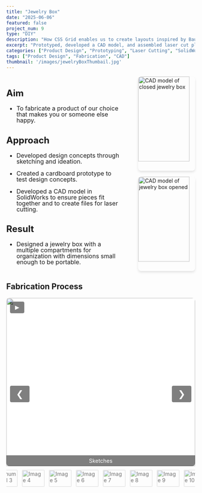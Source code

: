 ```yaml
---
title: "Jewelry Box"
date: "2025-06-06"
featured: false
project_num: 9
type: "DIY"
description: "How CSS Grid enables us to create layouts inspired by Bauhaus and constructivist design"
excerpt: "Prototyped, developed a CAD model, and assembled laser cut plywood."
categories: ["Product Design", "Prototyping", "Laser Cutting", "SolidWorks"]
tags: ["Product Design", "Fabrication", "CAD"]
thumbnail: '/images/jewelryBoxThumbail.jpg'
---
```


<div style="display: grid; grid-template-columns: 1.8fr 1fr; gap: 2rem; margin: 1rem 0;">
  <!-- Left Column - Text -->
  <div style="font-size: 1.0rem; line-height: 1.0;">
    <h2>Aim</h2>
     <ul>
      <li><p>To fabricate a product of our choice that makes you or someone else happy.</p></li>
      </ul>
    <h2>Approach</h2>
     <ul>
      <li><p>Developed design concepts through sketching and ideation.</p></li>
      <li><p>Created a cardboard prototype to test design concepts.</p></li>
      <li><p>Developed a CAD model in SolidWorks to ensure pieces fit together and to create files for laser cutting.</p></li>
      </ul>
    <h2>Result</h2>
     <ul>
      <li><p>Designed a jewelry box with a multiple compartments for organization with dimensions small enough to be portable.</p></li>
      </ul>
  </div>

  <!-- Right Column - Images -->
  <div style="display: flex; flex-direction: column; align-items: flex-end; gap: 1rem;">
    <img src="/images/jewelrybox-CAD1.png" alt="CAD model of closed jewelry box" style="width: 90%; border-radius: 8px; box-shadow: 0 4px 6px rgba(0, 0, 0, 0.1);" />
    <img src="/images/jewelrybox-CAD2.png" alt="CAD model of jewelry box opened" style="width: 90%; border-radius: 8px; box-shadow: 0 4px 6px rgba(0, 0, 0, 0.1);" />
  </div>
</div>

## Fabrication Process

<div class="slideshow">
  <div class="slides">
    <div class="slide active">
      <img src="/images/DIY Jewelry Box/jewelrybox-sketches.jpg" alt="Image 1">
      <div class="caption">Sketches</div>
    </div>
    <div class="slide">
      <img src="/images/DIY Jewelry Box/jewelrybox-prototype.jpg" alt="Image 2">
      <div class="caption">Prototype</div>
    </div>
    <div class="slide">
      <img src="/images/DIY Jewelry Box/jewelrybox-CAD.png" alt="Image 3">
      <div class="caption">CAD Model</div>
    </div>
    <div class="slide">
      <img src="/images/DIY Jewelry Box/jewelrybox-finalsketch.jpg" alt="Image 4">
      <div class="caption">Final Sketch</div>
    </div>
    <div class="slide">
      <img src="/images/DIY Jewelry Box/jewelrybox-fab1.jpg" alt="Image 5">
      <div class="caption">Drilling holes to attach the hinges</div>
    </div>
    <div class="slide">
      <img src="/images/DIY Jewelry Box/jewelrybox-fab2.jpg" alt="Image 6">
      <div class="caption">Putting pieces together using wood glue</div>
    </div>
    <div class="slide">
      <img src="/images/DIY Jewelry Box/jewelrybox-fab3.jpg" alt="Image 7">
    </div>
    <div class="slide">
      <img src="/images/DIY Jewelry Box/jewelrybox-fab4.jpg" alt="Image 8">
    </div>
    <div class="slide">
      <img src="/images/DIY Jewelry Box/jewelrybox-fab5.jpg" alt="Image 9">
      <div class="caption">Base assembled without drawer</div>
    </div>
    <div class="slide">
      <img src="/images/DIY Jewelry Box/jewelrybox-fab6.jpg" alt="Image 10">
    </div>
    <div class="slide">
      <img src="/images/DIY Jewelry Box/jewelrybox-fab7.jpg" alt="Image 10">
      <div class="caption">Fully assembled jewelry box</div>
    </div>
    <div class="slide">
      <img src="/images/DIY Jewelry Box/jewelrybox-fab8.jpg" alt="Image 11">
    </div>
  </div>

  <button class="prev" onclick="moveSlide(-1)">&#10094;</button>
  <button class="next" onclick="moveSlide(1)">&#10095;</button>
  <button class="play" onclick="togglePlay()">&#9658;</button>

  <div class="thumbnails">
    <img src="/images/DIY Jewelry Box/jewelrybox-sketches.jpg" alt="Thumbnail 1" onclick="currentSlide(0)" class="thumbnail active">
    <img src="/images/DIY Jewelry Box/jewelrybox-prototype.jpg" alt="Thumbnail 2" onclick="currentSlide(1)" class="thumbnail">
    <img src="/images/DIY Jewelry Box/jewelrybox-CAD.png" alt="Thumbnail 3" onclick="currentSlide(2)" class="thumbnail">
    <img src="/images/DIY Jewelry Box/jewelrybox-finalsketch.jpg" alt="Image 4" onclick="currentSlide(3)" class="thumbnail">
    <img src="/images/DIY Jewelry Box/jewelrybox-fab1.jpg" alt="Image 5" onclick="currentSlide(4)" class="thumbnail">
    <img src="/images/DIY Jewelry Box/jewelrybox-fab2.jpg" alt="Image 6" onclick="currentSlide(5)" class="thumbnail">
    <img src="/images/DIY Jewelry Box/jewelrybox-fab3.jpg" alt="Image 7" onclick="currentSlide(6)" class="thumbnail">
    <img src="/images/DIY Jewelry Box/jewelrybox-fab4.jpg" alt="Image 8" onclick="currentSlide(7)" class="thumbnail">
    <img src="/images/DIY Jewelry Box/jewelrybox-fab5.jpg" alt="Image 9" onclick="currentSlide(8)" class="thumbnail">
    <img src="/images/DIY Jewelry Box/jewelrybox-fab6.jpg" alt="Image 10" onclick="currentSlide(9)" class="thumbnail">
    <img src="/images/DIY Jewelry Box/jewelrybox-fab7.jpg" alt="Image 11" onclick="currentSlide(10)" class="thumbnail">
    <img src="/images/DIY Jewelry Box/jewelrybox-fab8.jpg" alt="Image 12" onclick="currentSlide(11)" class="thumbnail">
  </div>
</div>

<style>
.slideshow {
  position: relative;
  max-width: 600px;
  margin: 0 auto;
  overflow: hidden;
  border-radius: 8px;
  background: transparent;
}
.slideshow * { margin-top: 0 !important; margin-bottom: 0 !important; }

/* Slides container with fixed height */
.slides { 
  display: flex; 
  flex-direction: column; 
  gap: 0; 
  height: 450px; /* Set a fixed height for consistency */
  position: relative;
  background: #f5f5f5; /* Optional: background color for letterboxed areas */
}

.slide { 
  display: none; 
  position: relative;
  height: 100%; /* Take full height of container */
  width: 100%;
}

.slide.active { display: block; }

.slide img {
  width: 100%;
  height: 100%; /* Fill the container height exactly */
  object-fit: contain; /* Show full image with letterboxing if needed */
  /* Use object-fit: cover; if you prefer to crop images to fill the space */
  object-position: center; /* Center the image within the container */
  display: block;
  vertical-align: top;
  border-radius: 8px 8px 0 0;
  margin: 0 !important;
  line-height: 0 !important;
  font-size: 0 !important;
  background: #fff; /* Background for letterboxed areas */
}

/* Caption with black transparent background */
.caption {
  position: absolute;
  bottom: 0;
  width: 100%;
  background: rgba(0, 0, 0, 0.5);
  color: white;
  text-align: center;
  padding: 6px 8px;
  font-size: 0.9rem;
  border-radius: 0 0 8px 8px;
  box-sizing: border-box;
  z-index: 2;
}

/* Thumbnails */
.thumbnails {
  display: flex; justify-content: center; gap: 8px;
  margin-top: 6px; padding: 8px 0;
  background: transparent; border-radius: 0 0 8px 8px;
}
.thumbnail {
  width: 60px; height: 45px; object-fit: cover;
  border-radius: 4px; cursor: pointer;
  opacity: 0.6; transition: opacity 0.3s ease, transform 0.2s ease;
  border: 2px solid transparent;
}
.thumbnail:hover { opacity: 0.8; transform: scale(1.05); }
.thumbnail.active { opacity: 1; border-color: #007bff; transform: scale(1.1); }

/* Buttons */
.prev, .next, .play {
  cursor: pointer; position: absolute;
  transform: translateY(-50%);
  padding: 0.5rem 1rem; color: white;
  background: rgba(0,0,0,0.5); border: none;
  border-radius: 4px; font-size: 1.5rem;
  user-select: none; transition: background 0.3s ease;
  z-index: 3;
}
.prev:hover, .next:hover, .play:hover { background: rgba(0,0,0,0.7); }
.prev { top: 50%; left: 10px; }
.next { top: 50%; right: 10px; }

/* Play button in top-left corner */
.play {
  top: 10px; left: 10px;
  transform: none; font-size: 1.2rem;
  padding: 0.3rem 0.6rem;
}

/* Responsive adjustments */
@media (max-width: 768px) {
  .slides {
    height: 300px; /* Smaller height on mobile */
  }
  
  .slideshow {
    max-width: 100%;
    margin: 0 10px;
  }
}
</style>

<script>
let slideIndex = 0;
let autoPlay = false;
let autoPlayInterval;
const slides = document.querySelectorAll('.slide');
const thumbnails = document.querySelectorAll('.thumbnail');
const playButton = document.querySelector('.play');

function showSlide(n) {
  slides.forEach((slide, i) => {
    slide.classList.toggle('active', i === n);
  });
  thumbnails.forEach((thumb, i) => {
    thumb.classList.toggle('active', i === n);
  });
}

function moveSlide(step) {
  slideIndex = (slideIndex + step + slides.length) % slides.length;
  showSlide(slideIndex);
}

function currentSlide(n) {
  slideIndex = n;
  showSlide(slideIndex);
}

function togglePlay() {
  autoPlay = !autoPlay;
  playButton.innerHTML = autoPlay ? "&#10074;&#10074;" : "&#9658;"; // pause/play symbols
  if (autoPlay) {
    autoPlayInterval = setInterval(() => moveSlide(1), 2500);
  } else {
    clearInterval(autoPlayInterval);
  }
}

showSlide(slideIndex);
</script>